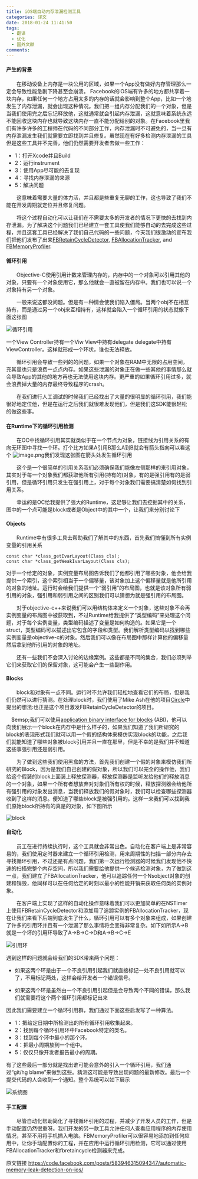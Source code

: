 ```yaml
---
title: iOS端自动内存泄漏检测工具
categories: 译文
date: 2018-01-24 11:41:50
tags:
  - 翻译
  - 优化
  - 国外文献
comments:
---
```

#### 产生的背景
  在移动设备上内存是一块公用的区域，如果一个App没有做好内存管理那么一定会导致性能急剧下降甚至会崩溃。
Facebook的iOS端有许多的地方都共享着一块内存，如果任何一个地方占用太多的内存的话就会影响到整个App，比如一个地发生了内存泄漏，就会出现这种情况。我们把一组内存分配我们的一个对象，但是当我们使用完之后忘记释放他，这就通常就会引起内存泄漏，这就意味着系统永远不能回收这块内存也就导致这块内存一直不能分配给别的对象。在Facebook里我们有许多许多的工程师在代码的不同部分工作，内存泄漏时不可避免的，当一旦有内存泄漏发生我们就需要立即找到并且修复。虽然现在有好多检测内存泄漏的工具但是这些工具并不完善，他们仍然需要开发者去做一些工作：
<!--more-->
* 1：打开Xcode并且Build
* 2：运行instrument
* 3：使用App尽可能的去复现
* 4：寻找内存泄漏的来源
* 5：解决问题
    

  这意味着需要大量的体力活，并且都是些重复无聊的工作，这也导致了我们不能在开发周期就定位并且修复问题。

  将这个过程自动化可以让我们在不需要太多的开发者的情况下更快的去找到内存泄漏。为了解决这个问题我们已经建立一套工具使我们能够自动的去完成这些过程，并且这套工具已经解决了我们自己代码的一些问题，今天我们很激动的宣布我们把他们发布了出来[FBRetainCycleDetector](https://github.com/facebook/FBRetainCycleDetector), [FBAllocationTracker](https://github.com/facebook/FBAllocationTracker), and [FBMemoryProfiler](https://github.com/facebook/FBMemoryProfiler).
#### 循环引用
  Objective-C使用引用计数来管理内存的，内存中的一个对象可以引用其他的对象，只要有一个对象使用它，那么他就会一直被留在内存中。我们也可以说一个对象持有另一个对象。

&emsp;&emsp;一般来说这都没问题。但是有一种情会使我们陷入僵局。当两个obj不在相互持有，而是通过另一个obj来互相持有，这样就会陷入一个循环引用的状态就像下面这张图

![循环引用](https://cdn.cdnjson.com/tvax3.sinaimg.cn/large/006tNc79gy1fnrkogrtqbj30kg0cndhd.jpg)

一个View Controller持有一个Viw View中持有delegate delegate中持有ViewController。这样就形成一个环状，谁也无法释放。

&emsp;&emsp;循环引用会导致一些列的的问题，如果一个对象在RAM中无限的占用空间，充其量也只是浪费一点点内存。如果这些泄漏的对象正在做一些其他的事情那么就会导致App的其他的地方再也无法使用这块内存。更严重的如果循环引用过多，就会浪费掉大量的内存最终导致程序的crash。

&emsp;&emsp;在我们进行人工调试的时候我们已经找出了大量的很明显的循环引用，我们能很好地定位他，但是在运行之后我们就很难发现他们，但是我们这SDK能很轻松的做这些事。
#### 在Runtime下的循环引用检测
&emsp;&emsp;在OC中找循环引用其实就类似于在一个节点为对象，链接线为引用关系的有向无环图中寻找一个环。打个比方如果A引用B那么A到B就会有箭头指向可以看这个
![image.png](https://cdn.cdnjson.com/tvax3.sinaimg.cn/large/006tNc79gy1fo6kvv1735j30yg0mv0ug.jpg)我们发现这张图在箭头处发生循环引用

&emsp;&emsp;这个是一个很简单的引用关系我们必须确保我们能像左侧那样的来引用对象，其实对于每一个对象我们都获取他所有引用(持有的)对象，有的是强引用有的是弱引用，但是循环引用只发生在强引用上，对于每个对象我们需要搞清楚如何找到引用关系。

&emsp;&emsp;幸运的是OC给我提供了强大的Runtime，这足够让我们去挖掘其中的关系，图中的一个点可能是block或者是Object中的其中一个，让我们来分别讨论下
#### Objects
&emsp;&emsp;Runtime中有很多工具去帮助我们了解其中的东西，首先我们搞懂到所有实例变量的引用关系
```
const char *class_getIvarLayout(Class cls);
const char *class_getWeakIvarLayout(Class cls);
```
对于一个给定的对象，实例变量布局图告诉我们了他都引用了哪些对象，他会给我提供一个索引，这个索引相当于一个偏移量，该对象加上这个偏移量就是他所引用的对象的地址。运行时会给我们提供一个“弱引用”的布局图，也就是该对象所有弱引用的对象，强引用和弱引用之间的区别我们可以猜想为就是强引用的布局图。

&emsp;&emsp;对于objective-c++来说我们可以用结构体来定义一个对象，这些对象不会再实例变量的布局图中被获取到，不过Runtime给我提供了“类型编码”来处理这个问题，对于每个实例变量，类型编码描述了变量是如何构造的。如果它是一个struct，类型编码可以描述出它包含的字段和类型。我们解析类型编码以找到哪些实例变量是objective-c的对象。然后我们可以像在布局图中那样计算他的偏移量然后拿到他所引用的对象的地址。

&emsp;&emsp;还有一些我们不会深入讨论的边缘案例。这些都是不同的集合，我们必须列举它们来获取它们的保留对象，这可能会产生一些副作用。
#### Blocks
&emsp;&emsp;block和对象有一点不同。运行时不允许我们轻松地查看它们的布局，但是我们仍然可以进行猜测。在处理block时，我们使用了Mike Ash在他的项目[Circle](https://github.com/mikeash/Circle)中提出的想法:也正是这个项目激发FBRetainCycleDetector的项目。

&emsp;$emsp;我们可以使用[application binary interface for blocks](http://clang.llvm.org/docs/Block-ABI-Apple.html) (ABI)，他可以向我们展示一个block在内存中是什么样子的，如果我们知道了我们所研究的block的表现形式我们就可以用一个假的结构体来模仿实现block的功能，之后我们就能知道了哪些对象被block引用并且一直在那里，但是不幸的是我们并不知道这些事强引用还是弱引用。

&emsp;&emsp;为了做到这些我们使用黑盒的方法，首先我们创建一个假的对象来模仿我们所研究的Block，因为是我们自己创建的假对象，所以我们可以完全的操作他，我们给这个假装的block上面装上释放探测器，释放探测器是监听发给他们的释放消息的一个对象，如果一个所有者想放弃对对象们所有权的时候，释放探测器会给他所有强引用的对象发出消息，当我们释放我们的假对象时，我们可以检查哪些探测器收到了这样的消息。便知道了哪些block是被强引用的。这样一来我们可以找到我们原始block所持有的真是的对象，如下图所示


![block](https://cdn.cdnjson.com/tvax3.sinaimg.cn/large/006tNc79gy1fnrkpskc4zj30kg0fd76k.jpg)

#### 自动化
&emsp;&emsp;员工在进行持续执行时，这个工具就会非常出色。自动化在客户端上是非常容易的，我们使用定时器来建立一个循环引用检测，用来周期性的扫描一部分内存去寻找循环引用，不过还是有点问题，我们第一次运行检测器的时候我们发现他不快速的扫描完整个内存空间，所以我们需要给他提供一个候选检测对象，为了做到这一点，我们建立了FBAllocationTracker，他可以追踪任何一个Nsobject对象的创建和销毁，他同样可以在任何给定的时刻以最小的性能开销来获取任何类的实例对象。

&emsp;&emsp;在客户端上实现了这样的自动化操作意味着我们可以更加简单的在NSTimer上使用FBRetainCycleDetector和添加用了追踪实例的FBAllocationTracker，现在让我们来看下后端到底发生了什么，循环引用可以有多个对象来组成，如果创建了许多的引用环并且有一个泄漏了那么事情将会变得非常复杂。如下如所示A->B就是一个坏的引用环导致了A->B->C->D和A->B->C->E

![引用环](https://cdn.cdnjson.com/tvax3.sinaimg.cn/large/006tNc79gy1fnrkrd6o9oj30kg0j6acn.jpg)

遇到这样的问题就会给我们的SDK带来两个问题：
*  如果这两个环是由于一个不良引用引起我们就直接标记一处不良引用就可以了，不用标记两处，这样会给开发者一个错误信号。

*  如果这两个环是虽然由一个不良引用引起但是会导致两个不同的错误，那么我们就需要将这个两个循环引用都标记出来

因此我们需要建立一个循环引用群，我们通过下面这些启发写了一种算法。
* 1：把给定日期中所检测出的所有循环引用收集起来。
* 2：找到每个循环引用环中Facebook特定的类名。
* 3：找到每个环中最小的那个环。
* 4：把最小周期放到一个组中。
* 5：仅仅只像开发者报告最小的周期。

有了这些最后一部分就是找出谁可能会意外的引入一个循环引用，我们通过“git/hg blame”来做到这些。猜测这可能是导致出现问题的最新修改。最后一个提交代码的人会收到一个通知。整个系统可以如下展示

![系统图](https://cdn.cdnjson.com/tvax3.sinaimg.cn/large/006tNc79gy1fnrkrs9hmvj30kg0660ua.jpg)
#### 手工配置
&emsp;&emsp;尽管自动化帮助简化了寻找循环引用的过程，并减少了开发人员的工作，但是手动配置仍然很重呀。我们开发的另一款工具允许任何人查看应用程序的内存使用情况，甚至不用将手机插入电脑。FBMemoryProfiler可以很容易地添加到任何应用中，让你手动配置你的工程，并在应用中运行循环引用检测，它可以通过使用FBAllocationTracker和fbretaincycle检测器来完成。

原文链接 https://code.facebook.com/posts/583946315094347/automatic-memory-leak-detection-on-ios/
